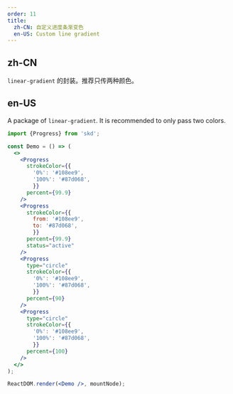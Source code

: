 ```yaml
---
order: 11
title:
  zh-CN: 自定义进度条渐变色
  en-US: Custom line gradient
---
```


## zh-CN

`linear-gradient` 的封装。推荐只传两种颜色。

## en-US

A package of `linear-gradient`. It is recommended to only pass two colors.

```jsx
import {Progress} from 'skd';

const Demo = () => (
  <>
    <Progress
      strokeColor={{
        '0%': '#108ee9',
        '100%': '#87d068',
        }}
      percent={99.9}
    />
    <Progress
      strokeColor={{
        from: '#108ee9',
        to: '#87d068',
        }}
      percent={99.9}
      status="active"
    />
    <Progress
      type="circle"
      strokeColor={{
        '0%': '#108ee9',
        '100%': '#87d068',
        }}
      percent={90}
    />
    <Progress
      type="circle"
      strokeColor={{
        '0%': '#108ee9',
        '100%': '#87d068',
        }}
      percent={100}
    />
  </>
);

ReactDOM.render(<Demo />, mountNode);
```
